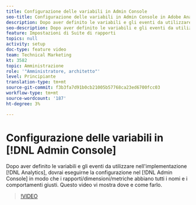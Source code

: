 ```yaml
---
title: Configurazione delle variabili in Admin Console
seo-title: Configurazione delle variabili in Admin Console in Adobe Analytics
description: Dopo aver definito le variabili e gli eventi da utilizzare nell’implementazione di Analytics, dovrai eseguirne la configurazione nell’Admin Console in modo che i rapporti/dimensioni/metriche abbiano tutti i nomi e il comportamento giusti. Questo video vi mostra dove e come farlo.
seo-description: Dopo aver definito le variabili e gli eventi da utilizzare nell’implementazione di Analytics, dovrai eseguirne la configurazione nell’Admin Console in modo che i rapporti/dimensioni/metriche abbiano tutti i nomi e il comportamento giusti. Questo video vi mostra dove e come farlo. Adobe Analytics
feature: Impostazioni di Suite di rapporti
topics: null
activity: setup
doc-type: feature video
team: Technical Marketing
kt: 3582
topic: Amministrazione
role: '"Amministratore, architetto"'
level: Principiante
translation-type: tm+mt
source-git-commit: f3b3fa7d91b0cb21005b57768ca23ed6700fcc03
workflow-type: tm+mt
source-wordcount: '187'
ht-degree: 3%

---
```



# Configurazione delle variabili in [!DNL Admin Console]

Dopo aver definito le variabili e gli eventi da utilizzare nell&#39;implementazione [!DNL Analytics], dovrai eseguirne la configurazione nel [!DNL Admin Console] in modo che i rapporti/dimensioni/metriche abbiano tutti i nomi e i comportamenti giusti. Questo video vi mostra dove e come farlo.

>[!VIDEO](https://video.tv.adobe.com/v/28755/?quality=12)
